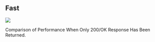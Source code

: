 ## Fast

![](http://www.cubrid.org/files/attach/images/220547/772/629/vertx_nodejs_performance_comparison_200_ok.png)

Comparison of Performance When Only 200/OK Response Has Been Returned.
